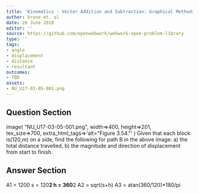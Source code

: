 ```yaml
---
title: 'Kinematics - Vector Addition and Subtraction: Graphical Methods'
author: Urone et. al
date: 26 June 2018
editor: ''
source: https://github.com/openwebwork/webwork-open-problem-library
type: ''
tags:
- angle
- displacement
- distance
- resultant
outcomes:
- TBD
assets:
- NU_U17-03-05-001.png
---
```


## Question Section 

image( "NU_U17-03-05-001.png", width=>400, height=>201,  
tex_size=>700, extra_html_tags=>'alt="Figure 3.54."' )
Given that each block is(120,m) on a side, find the following for path B in the above image:
a) the total distance travelled,
b) the magnitude and direction of displacement from start to finish.

## Answer Section

A1 = 1200
s = 120**2
h = 360**2
A2 = sqrt(s+h)
A3 = atan(360/120)*180/pi